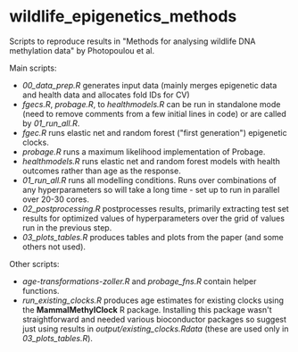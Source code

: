 # wildlife_epigenetics_methods

Scripts to reproduce results in "Methods for analysing wildlife DNA methylation data" by Photopoulou et al.

Main scripts: 

- *00_data_prep.R* generates input data (mainly merges epigenetic data and health data and allocates fold IDs for CV)
- *fgecs.R*, *probage.R*, to *healthmodels.R* can be run in standalone mode (need to remove comments from a few initial lines in code) or are called by *01_run_all.R*.
- *fgec.R* runs elastic net and random forest ("first generation") epigenetic clocks.
- *probage.R* runs a maximum likelihood implementation of Probage.
- *healthmodels.R* runs elastic net and random forest models with health outcomes rather than age as the response.
- *01_run_all.R* runs all modelling conditions. Runs over combinations of any hyperparameters so will take a long time - set up to run in parallel over 20-30 cores.
- *02_postprocessing.R* postprocesses results, primarily extracting test set results for optimized values of hyperparameters over the grid of values run in the previous step.
- *03_plots_tables.R* produces tables and plots from the paper (and some others not used).

Other scripts:

- *age-transformations-zoller.R* and *probage_fns.R* contain helper functions.
- *run_existing_clocks.R* produces age estimates for existing clocks using the **MammalMethylClock** R package. Installing this package wasn't straightforward and needed various bioconductor packages so suggest just using results in *output/existing_clocks.Rdata* (these are used only in *03_plots_tables.R*).

